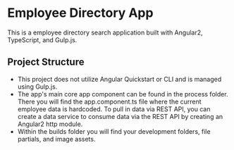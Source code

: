 # Employee Directory App
This is a employee directory search application built with Angular2, TypeScript, and Gulp.js. 

## Project Structure
* This project does not utilize Angular Quickstart or CLI and is managed using Gulp.js. 
* The app's main core app component can be found in the process folder. There you will find the app.component.ts file where the current employee data is hardcoded. To pull in data via REST API, you can create a data service to consume data via the REST API by creating an Angular2 http module. 
* Within the builds folder you will find your development folders, file partials, and image assets. 


